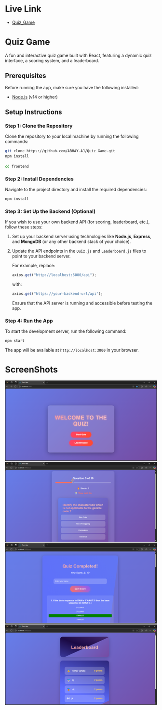 # Live Link
- [Quiz_Game](https://quiz-game-jbbf.onrender.com/)


# Quiz Game

A fun and interactive quiz game built with React, featuring a dynamic quiz interface, a scoring system, and a leaderboard.

## Prerequisites

Before running the app, make sure you have the following installed:

- [Node.js](https://nodejs.org/) (v14 or higher)

## Setup Instructions

### Step 1: Clone the Repository

Clone the repository to your local machine by running the following commands:

```bash
git clone https://github.com/ABHAY-AJ/Quiz_Game.git
npm install

cd frontend

```

### Step 2: Install Dependencies

Navigate to the project directory and install the required dependencies:

```bash
npm install
```

### Step 3: Set Up the Backend (Optional)

If you wish to use your own backend API (for scoring, leaderboard, etc.), follow these steps:

1. Set up your backend server using technologies like **Node.js**, **Express**, and **MongoDB** (or any other backend stack of your choice).
2. Update the API endpoints in the `Quiz.js` and `Leaderboard.js` files to point to your backend server.
   
   For example, replace:

   ```javascript
   axios.get("http://localhost:5000/api");
   ```

   with:

   ```javascript
   axios.get("https://your-backend-url/api");
   ```

   Ensure that the API server is running and accessible before testing the app.

### Step 4: Run the App

To start the development server, run the following command:

```bash
npm start
```

The app will be available at `http://localhost:3000` in your browser.

# ScreenShots

![alt text](./screenShots/Screenshot%202025-01-31%20075614.png)
![alt text](./screenShots/Screenshot%202025-01-31%20075655.png)
![alt text](./screenShots/Screenshot%202025-01-31%20075717.png)
![alt text](./screenShots/Screenshot%202025-01-31%20075731.png)
